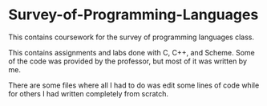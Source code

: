 # Survey-of-Programming-Languages
This contains coursework for the survey of programming languages class.

This contains assignments and labs done with C, C++, and Scheme.
Some of the code was provided by the professor, but most of it was written by me.

There are some files where all I had to do was edit some lines of code while for
others I had written completely from scratch.
